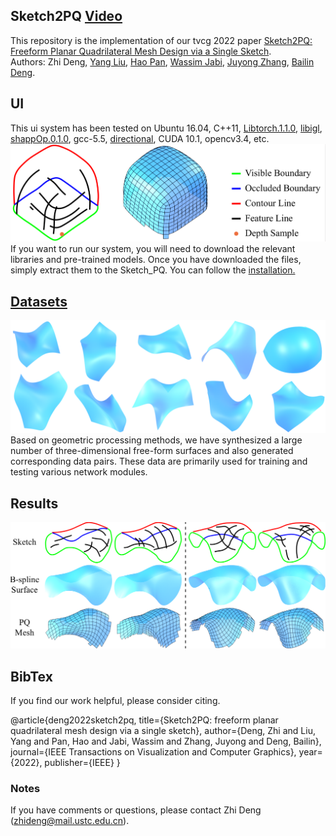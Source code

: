 ## Sketch2PQ [Video](https://rec.ustc.edu.cn/share/21b85b00-10a3-11ee-8ab0-1d920ced0508)
This repository is the implementation of our tvcg 2022 paper [Sketch2PQ: Freeform Planar Quadrilateral Mesh Design via a Single Sketch](https://arxiv.org/abs/2201.09367).<br>
Authors: Zhi Deng, [Yang Liu](https://xueyuhanlang.github.io/), [Hao Pan](https://haopan.github.io/), [Wassim Jabi](https://profiles.cardiff.ac.uk/staff/jabiw), [Juyong Zhang](http://staff.ustc.edu.cn/~juyong/), [Bailin Deng](http://www.bdeng.me/).

## UI
This ui system has been tested on Ubuntu 16.04, C++11, [Libtorch.1.1.0](https://pytorch.org/), [libigl](https://libigl.github.io/), [shappOp.0.1.0](https://www.shapeop.org/), gcc-5.5, [directional](https://github.com/avaxman/Directional), CUDA 10.1, opencv3.4, etc.
![](./image/gui_system.png)
If you want to run our system, you will need to download the relevant libraries and pre-trained models. Once you have downloaded the files, simply extract them to the Sketch_PQ. You can follow the [installation.](https://github.com/Dengzhi-USTC/Sketch2PQ/blob/main/src/installation.md)

## [Datasets]()
![](./image/datasets.png)
Based on geometric processing methods, we have synthesized a large number of three-dimensional free-form surfaces and also generated corresponding data pairs. These data are primarily used for training and testing various network modules.

## Results
![](./image/results.png)
## BibTex
If you find our work helpful, please consider citing.

@article{deng2022sketch2pq,
  title={Sketch2PQ: freeform planar quadrilateral mesh design via a single sketch},
  author={Deng, Zhi and Liu, Yang and Pan, Hao and Jabi, Wassim and Zhang, Juyong and Deng, Bailin},
  journal={IEEE Transactions on Visualization and Computer Graphics},
  year={2022},
  publisher={IEEE}
}

### Notes
If you have comments or questions, please contact Zhi Deng ([zhideng@mail.ustc.edu.cn]()).
